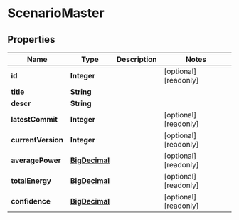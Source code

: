 

# ScenarioMaster

## Properties

Name | Type | Description | Notes
------------ | ------------- | ------------- | -------------
**id** | **Integer** |  |  [optional] [readonly]
**title** | **String** |  | 
**descr** | **String** |  | 
**latestCommit** | **Integer** |  |  [optional] [readonly]
**currentVersion** | **Integer** |  |  [optional] [readonly]
**averagePower** | [**BigDecimal**](BigDecimal.md) |  |  [optional] [readonly]
**totalEnergy** | [**BigDecimal**](BigDecimal.md) |  |  [optional] [readonly]
**confidence** | [**BigDecimal**](BigDecimal.md) |  |  [optional] [readonly]



